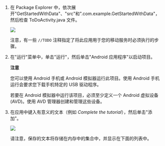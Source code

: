 1. 在 Package Explorer 中，依次展开"GetStartedWithData"、"src"和".com.example.GetStartedWithData"，然后检查 ToDoActivity.java 文件。

   	![](./media/download-android-sample-code/mobile-eclipse-project.png)

   	注意，有一些  `//TODO` 注释指定了将此应用用于您的移动服务时必须执行的步骤。

2. 在"运行"菜单中，单击"运行"，然后单击"Android 应用程序"以启动项目。

	<div class="dev-callout"><strong>注意</strong> <p>您可以使用 Android 手机或 Android 模拟器运行此项目。使用 Android 手机运行会要求您下载手机特定的 USB 驱动程序。</p> <p>若要在 Android 模拟器中运行该项目，必须至少定义一个 Android 虚拟设备 (AVD)。使用 AVD 管理器创建和管理这些设备。</p></div>

3. 在应用中键入有意义的文本（例如 _Complete the tutorial_），然后单击"添加"。

   	![](./media/download-android-sample-code/mobile-quickstart-startup-android.png)

   	请注意，保存的文本将存储在内存中的集合中，并显示在下面的列表中。
